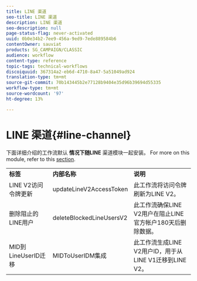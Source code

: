 ```yaml
---
title: LINE 渠道
seo-title: LINE 渠道
description: LINE 渠道
seo-description: null
page-status-flag: never-activated
uuid: 0b0e34b2-7ee9-456a-9ed9-7ede889584b6
contentOwner: sauviat
products: SG_CAMPAIGN/CLASSIC
audience: workflow
content-type: reference
topic-tags: technical-workflows
discoiquuid: 367314a2-eb6d-4710-8a47-5a51049ad924
translation-type: tm+mt
source-git-commit: 70b143445b2e77128b9404e35d96b39694d55335
workflow-type: tm+mt
source-wordcount: '97'
ht-degree: 13%

---
```



# LINE 渠道{#line-channel}

下面详细介绍的工作流默认 **情况下随LINE** 渠道模块一起安装。 For more on this module, refer to this [section](../../delivery/using/line-channel.md).

<table> 
 <tbody> 
  <tr> 
   <td> <strong>标签</strong><br /> </td> 
   <td> <strong>内部名称</strong><br /> </td> 
   <td> <strong>说明</strong><br /> </td> 
  </tr> 
  <tr> 
   <td> <span class="uicontrol">LINE V2访问令牌更新</span> <br /> </td> 
   <td> <span class="uicontrol">updateLineV2AccessToken</span> <br /> </td> 
   <td> 此工作流将访问令牌刷新为LINE V2。<br /> </td> 
  </tr> 
  <tr> 
   <td> <span class="uicontrol">删除阻止的LINE用户</span> <br /> </td> 
   <td> <span class="uicontrol">deleteBlockedLineUsersV2</span> <br /> </td> 
   <td> 此工作流确保LINE V2用户在阻止LINE官方帐户180天后删除数据。<br /> </td> 
  </tr> 
  <tr> 
   <td> <span class="uicontrol">MID到LineUserID迁移</span> <br /> </td> 
   <td> <span class="uicontrol">MIDToUserIDM集成</span> <br /> </td> 
   <td> 此工作流生成LINE V2用户ID，用于从LINE V1迁移到LINE V2。<br /> </td> 
  </tr> 
 </tbody> 
</table>


